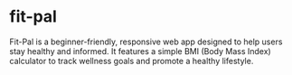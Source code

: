 # fit-pal
Fit-Pal is a beginner-friendly, responsive web app designed to help users stay healthy and informed. It features a simple BMI (Body Mass Index) calculator to track wellness goals and promote a healthy lifestyle.
